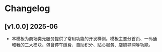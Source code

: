 # Changelog

## [v1.0.0] 2025-06

- 本模板为商场类元服务提供了常用功能的开发样例，模板主要分首页、一码通和我的三大模块，包含停车缴费、自助积分、贴心服务、店铺导购等功能。
